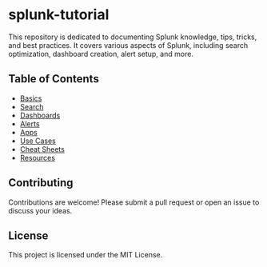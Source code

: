 # splunk-tutorial
This repository is dedicated to documenting Splunk knowledge, tips, tricks, and best practices. It covers various aspects of Splunk, including search optimization, dashboard creation, alert setup, and more.

## Table of Contents

- [Basics](Basics/README.md)
- [Search](Search/README.md)
- [Dashboards](Dashboards/README.md)
- [Alerts](Alerts/README.md)
- [Apps](Apps/README.md)
- [Use Cases](Use%20Cases/README.md)
- [Cheat Sheets](Cheat%20Sheets/README.md)
- [Resources](Resources/README.md)

## Contributing

Contributions are welcome! Please submit a pull request or open an issue to discuss your ideas.

## License

This project is licensed under the MIT License.
